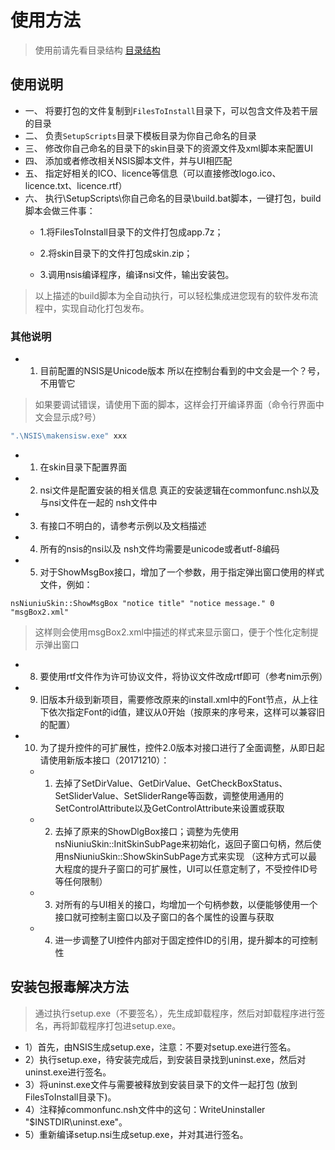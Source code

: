 # 使用方法
> 使用前请先看目录结构
[目录结构](/README.md#目录结构)

## 使用说明

- 一、 将要打包的文件复制到`FilesToInstall`目录下，可以包含文件及若干层的目录
- 二、 负责`SetupScripts`目录下模板目录为你自己命名的目录
- 三、 修改你自己命名的目录下的skin目录下的资源文件及xml脚本来配置UI
- 四、 添加或者修改相关NSIS脚本文件，并与UI相匹配
- 五、 指定好相关的ICO、licence等信息（可以直接修改logo.ico、licence.txt、licence.rtf）
- 六、 执行\SetupScripts\你自己命名的目录\build.bat脚本，一键打包，build脚本会做三件事：
  - 1.将FilesToInstall目录下的文件打包成app.7z；

  - 2.将skin目录下的文件打包成skin.zip；

  - 3.调用nsis编译程序，编译nsi文件，输出安装包。

> 以上描述的build脚本为全自动执行，可以轻松集成进您现有的软件发布流程中，实现自动化打包发布。


### 其他说明

- 1. 目前配置的NSIS是Unicode版本  所以在控制台看到的中文会是一个？号，不用管它

> 如果要调试错误，请使用下面的脚本，这样会打开编译界面（命令行界面中文会显示成?号）
```bash
".\NSIS\makensisw.exe" xxx
```

- 1. 在skin目录下配置界面

- 2. nsi文件是配置安装的相关信息 真正的安装逻辑在commonfunc.nsh以及与nsi文件在一起的 nsh文件中

- 3. 有接口不明白的，请参考示例以及文档描述  

- 4. 所有的nsis的nsi以及 nsh文件均需要是unicode或者utf-8编码 

- 5. 对于ShowMsgBox接口，增加了一个参数，用于指定弹出窗口使用的样式文件，例如：
```nsh
nsNiuniuSkin::ShowMsgBox "notice title" "notice message." 0 "msgBox2.xml"
```
> 这样则会使用msgBox2.xml中描述的样式来显示窗口，便于个性化定制提示弹出窗口  

- 8. 要使用rtf文件作为许可协议文件，将协议文件改成rtf即可（参考nim示例）

- 9. 旧版本升级到新项目，需要修改原来的install.xml中的Font节点，从上往下依次指定Font的id值，建议从0开始（按原来的序号来，这样可以兼容旧的配置）

- 10. 为了提升控件的可扩展性，控件2.0版本对接口进行了全面调整，从即日起请使用新版本接口（20171210）：
  - 1) 去掉了SetDirValue、GetDirValue、GetCheckBoxStatus、SetSliderValue、SetSliderRange等函数，调整使用通用的SetControlAttribute以及GetControlAttribute来设置或获取 
  - 2) 去掉了原来的ShowDlgBox接口；调整为先使用nsNiuniuSkin::InitSkinSubPage来初始化，返回子窗口句柄，然后使用nsNiuniuSkin::ShowSkinSubPage方式来实现 （这种方式可以最大程度的提升子窗口的可扩展性，UI可以任意定制了，不受控件ID号等任何限制）
  - 3) 对所有的与UI相关的接口，均增加一个句柄参数，以便能够使用一个接口就可控制主窗口以及子窗口的各个属性的设置与获取
  - 4) 进一步调整了UI控件内部对于固定控件ID的引用，提升脚本的可控制性

##  安装包报毒解决方法

> 通过执行setup.exe（不要签名），先生成卸载程序，然后对卸载程序进行签名，再将卸载程序打包进setup.exe。
- 1）首先，由NSIS生成setup.exe，注意：不要对setup.exe进行签名。
- 2）执行setup.exe，待安装完成后，到安装目录找到uninst.exe，然后对uninst.exe进行签名。
- 3）将uninst.exe文件与需要被释放到安装目录下的文件一起打包 (放到FilesToInstall目录下)。
- 4）注释掉commonfunc.nsh文件中的这句：WriteUninstaller "$INSTDIR\uninst.exe"。
- 5）重新编译setup.nsi生成setup.exe，并对其进行签名。